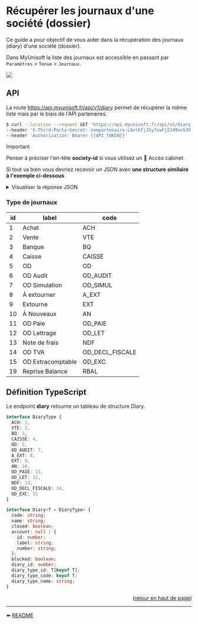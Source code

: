 <span id="readme-top"></span>

# Récupérer les journaux d'une société (dossier)
Ce guide a pour objectif de vous aider dans la récupération des journaux (diary) d'une société (dossier).

Dans MyUnisoft la liste des journaux est accessible en passant par `Paramètres` > `Tenue` > `Journaux`.

![](../../images/liste_journaux.PNG)

## API

La route https://api.myunisoft.fr/api/v1/diary permet de récupérer la même liste mais par le biais de l'API partenaires.

```bash
$ curl --location --request GET 'https://api.myunisoft.fr/api/v1/diary' \
--header 'X-Third-Party-Secret: nompartenaire-L8vlKfjJ5y7zwFj2J49xo53V' \
--header 'Authorization: Bearer {{API_TOKEN}}'
```

> [!IMPORTANT]
> Penser à préciser l'en-tête **society-id** si vous utilisez un 🔹 Accès cabinet.

Si tout va bien vous devriez recevoir un JSON avec **une structure similaire à l'exemple ci-dessous**

<details>
<summary>Visualiser la réponse JSON</summary>

```json
[
    {
        "code": "01",
        "name": "JOURNAL D'ACHATS",
        "account": null,
        "blocked": false,
        "diary_id": 32169,
        "diary_type_id": 1,
        "diary_type_code": "ACH",
        "diary_type_name": "Achat"
    },
    {
        "code": "02",
        "name": "JOURNAL DE VENTES",
        "account": null,
        "blocked": false,
        "diary_id": 32170,
        "diary_type_id": 2,
        "diary_type_code": "VTE",
        "diary_type_name": "Vente"
    },
    {
        "code": "03",
        "name": "JOURNAL D'ACHATS BIS",
        "account": null,
        "blocked": false,
        "diary_id": 32171,
        "diary_type_id": 1,
        "diary_type_code": "ACH",
        "diary_type_name": "Achat"
    },
    {
        "code": "09",
        "name": "JOURNAL NDF",
        "account": null,
        "blocked": false,
        "diary_id": 32172,
        "diary_type_id": 13,
        "diary_type_code": "NDF",
        "diary_type_name": "Note de frais"
    },
    {
        "code": "15",
        "name": "JOURNAL BANQUE",
        "account": {
            "id": 1180244,
            "label": "BANQUES",
            "number": "512000"
        },
        "blocked": false,
        "diary_id": 32173,
        "diary_type_id": 3,
        "diary_type_code": "BQ",
        "diary_type_name": "Banque"
    },
    {
        "code": "18",
        "name": "JOURNAL DE CAISSE",
        "account": null,
        "blocked": false,
        "diary_id": 32174,
        "diary_type_id": 4,
        "diary_type_code": "CAISSE",
        "diary_type_name": "Caisse"
    },
    {
        "code": "20",
        "name": "JOURNAL D' OD",
        "account": null,
        "blocked": false,
        "diary_id": 32175,
        "diary_type_id": 5,
        "diary_type_code": "OD",
        "diary_type_name": "OD"
    },
    {
        "code": "21",
        "name": "JOURNAL  SITUATIONS",
        "account": null,
        "blocked": false,
        "diary_id": 32176,
        "diary_type_id": 7,
        "diary_type_code": "OD_SIMUL",
        "diary_type_name": "OD Simulation"
    },
    {
        "code": "30",
        "name": "JOURNAL DE PAIE",
        "account": null,
        "blocked": false,
        "diary_id": 32177,
        "diary_type_id": 11,
        "diary_type_code": "OD_PAIE",
        "diary_type_name": "OD Paie"
    },
    {
        "code": "40",
        "name": "JOURNAL AN",
        "account": null,
        "blocked": false,
        "diary_id": 32178,
        "diary_type_id": 10,
        "diary_type_code": "AN",
        "diary_type_name": "À Nouveaux"
    },
    {
        "code": "50",
        "name": "JOURNAL OD DECL FISCALE",
        "account": null,
        "blocked": false,
        "diary_id": 32179,
        "diary_type_id": 14,
        "diary_type_code": "OD_DECL_FISCALE",
        "diary_type_name": "OD TVA"
    },
    {
        "code": "60",
        "name": "JOURNAL OD LETTRAGE",
        "account": null,
        "blocked": false,
        "diary_id": 32180,
        "diary_type_id": 12,
        "diary_type_code": "OD_LET",
        "diary_type_name": "OD Lettrage"
    },
    {
        "code": "98",
        "name": "JOURNAL A EXTOURNER",
        "account": null,
        "blocked": false,
        "diary_id": 32181,
        "diary_type_id": 8,
        "diary_type_code": "A_EXT",
        "diary_type_name": "À extourner"
    },
    {
        "code": "99",
        "name": "JOURNAL EXTOURNE",
        "account": null,
        "blocked": false,
        "diary_id": 32182,
        "diary_type_id": 9,
        "diary_type_code": "EXT",
        "diary_type_name": "Extourne"
    },
    {
        "code": "CT",
        "name": "Compte chèque",
        "account": null,
        "blocked": true,
        "diary_id": 37440,
        "diary_type_id": null,
        "diary_type_code": "",
        "diary_type_name": ""
    }
]
```
</details>

### Type de journaux

| id | label | code |
| --- | --- | --- |
| 1 | Achat | ACH |
| 2 | Vente | VTE |
| 3 | Banque | BQ |
| 4 | Caisse | CAISSE |
| 5 | OD | OD |
| 6 | OD Audit | OD_AUDIT |
| 7 | OD Simulation | OD_SIMUL |
| 8 | À extourner | A_EXT |
| 9 | Extourne | EXT |
| 10 | À Nouveaux | AN |
| 11 | OD Paie | OD_PAIE |
| 12 | OD Lettrage | OD_LET |
| 13 | Note de frais | NDF |
| 14 | OD TVA | OD_DECL_FISCALE |
| 15 | OD Extracomptable | OD_EXC |
| 19 | Reprise Balance | RBAL |

## Définition TypeScript

Le endpoint **diary** retourne un tableau de structure Diary.

```ts
interface DiaryType {
  ACH: 1,
  VTE: 2,
  BQ: 3,
  CAISSE: 4,
  OD: 5,
  OD_AUDIT: 7,
  A_EXT: 8,
  EXT: 9,
  AN: 10,
  OD_PAIE: 11,
  OD_LET: 12,
  NDF: 13,
  OD_DECL_FISCALE: 14,
  OD_EXC: 15
}

interface Diary<T = DiaryType> {
  code: string;
  name: string;
  closed: boolean;
  account: null | {
    id: number;
    label: string;
    number: string;
  };
  blocked: boolean;
  diary_id: number;
  diary_type_id: T[keyof T];
  diary_type_code: keyof T;
  diary_type_name: string;
}
```

<p align="right">(<a href="#readme-top">retour en haut de page</a>)</p>

---

⬅️ [README](../../../README.md)
